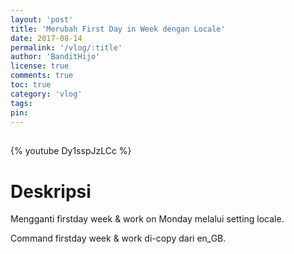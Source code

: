 ```yaml
---
layout: 'post'
title: 'Merubah First Day in Week dengan Locale'
date: 2017-08-14
permalink: '/vlog/:title'
author: 'BanditHijo'
license: true
comments: true
toc: true
category: 'vlog'
tags:
pin:
---
```


<div style="margin-top:30px;"></div>

{% youtube Dy1sspJzLCc %}

# Deskripsi

Mengganti firstday week & work on Monday melalui setting locale.

Command firstday week & work di-copy dari en_GB.
